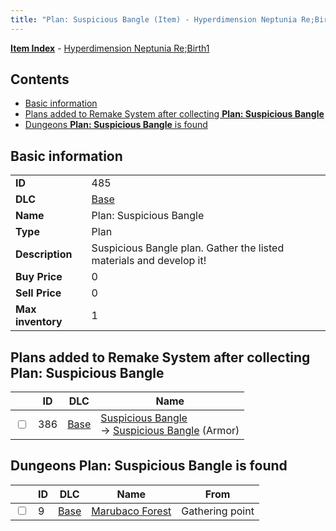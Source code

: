 ```yaml
---
title: "Plan: Suspicious Bangle (Item) - Hyperdimension Neptunia Re;Birth1"
---
```


[**Item Index**](/neptunia/rb1/item/index.html) - [Hyperdimension Neptunia Re;Birth1](/neptunia/rb1)

## Contents

- [Basic information](#basic-information)
- [Plans added to Remake System after collecting **Plan: Suspicious Bangle**](#plans-added-to-remake-system-after-collecting-plan-suspicious-bangle)
- [Dungeons **Plan: Suspicious Bangle** is found](#dungeons-plan-suspicious-bangle-is-found)

## Basic information

|   |   |
| -- | -- |
| **ID** | 485 |
| **DLC** | [Base](/neptunia/rb1/dlc/1-base.html) |
| **Name** | Plan: Suspicious Bangle |
| **Type** | Plan |
| **Description** | Suspicious Bangle plan. Gather the listed materials and develop it! |
| **Buy Price** | 0 |
| **Sell Price** | 0 |
| **Max inventory** | 1 |


## Plans added to Remake System after collecting **Plan: Suspicious Bangle**

|    | ID | DLC | Name |
| -- | -- | --- | ---- |
| <input type="checkbox" id="rb1-remake-1-386" class="trackbox" /> | 386 | [Base](/neptunia/rb1/dlc/1-base.html) | [Suspicious Bangle](/neptunia/rb1/remake/1-386-suspicious-bangle.html)<br /> → [Suspicious Bangle](/neptunia/rb1/item/1-2519-suspicious-bangle.html) (Armor) |


## Dungeons **Plan: Suspicious Bangle** is found

|    | ID | DLC | Name | From |
| -- | -- | --- | ---- | ---- |
| <input type="checkbox" id="rb1-dungeon-1-9" class="trackbox" /> | 9 | [Base](/neptunia/rb1/dlc/1-base.html) | [Marubaco Forest](/neptunia/rb1/dungeon/1-9-marubaco-forest.html) | Gathering point |
